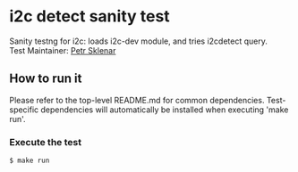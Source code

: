 # i2c detect sanity test
Sanity testng for i2c: loads i2c-dev module, and tries i2cdetect query. \
Test Maintainer: [Petr Sklenar](psklenar@redhat.com ) 

## How to run it
Please refer to the top-level README.md for common dependencies. Test-specific dependencies will automatically be installed when executing 'make run'.

### Execute the test
```bash
$ make run
```
